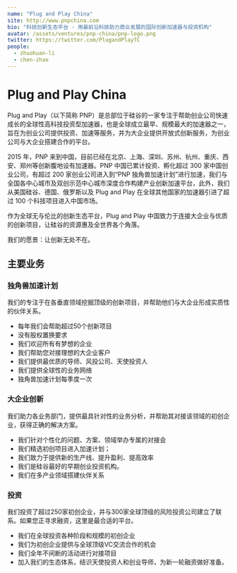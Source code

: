 ```yaml
---
name: "Plug and Play China"
site: http://www.pnpchina.com
bio: "科技创新生态平台 - 用最前沿科技助力商业发展的国际创新加速器与投资机构"
avatar: /assets/ventures/pnp-china/pnp-logo.png
twitter: https://twitter.com/PlugandPlayTC
people:
  - zhuohuan-li
  - chen-zhao
---
```


# Plug and Play China

Plug and Play（以下简称 PNP）是总部位于硅谷的一家专注于帮助创业公司快速成长的全球性高科技投资型加速器，也是全球成立最早、规模最大的加速器之一，旨在为创业公司提供投资、加速等服务，并为大企业提供开放式创新服务，为创业公司与大企业搭建合作的平台。

2015 年，PNP 来到中国，目前已经在北京、上海、深圳、苏州、杭州、重庆、西安、郑州等创新腹地设有加速器。PNP 中国已累计投资、孵化超过 300 家中国创业公司，有超过 200 家创业公司进入到“PNP 独角兽加速计划”进行加速，我们与全国各中心城市及双创示范中心城市深度合作构建产业创新加速平台，此外，我们从美国硅谷、德国、俄罗斯以及 Plug and Play 在全球其他国家的加速器引进了超过 100 个科技项目进入中国市场。

作为全球无与伦比的创新生态平台，Plug and Play 中国致力于连接大企业与优质的创新项目，让硅谷的资源惠及全世界各个角落。

我们的愿景：让创新无处不在。

## 主要业务

### 独角兽加速计划

我们的专注于在各垂直领域挖掘顶级的创新项目，并帮助他们与大企业形成实质性的伙伴关系。

- 每年我们会帮助超过50个创新项目
- 没有股权置换要求
- 我们欢迎所有有梦想的企业
- 我们帮助您对接理想的大企业客户
- 我们提供最优质的导师、风投公司、天使投资人
- 我们提供全球性的业务网络
- 独角兽加速计划每季度一次

### 大企业创新

我们助力各业务部门，提供最具针对性的业务分析，并帮助其对接该领域的初创企业，获得正确的解决方案。

- 我们针对个性化的问题、方案、领域举办专属的对接会
- 我们精选初创项目进入加速计划；
- 我们致力于提供新的生产线、提升盈利、提高效率
- 我们是硅谷最好的早期创业投资机构。
- 我们在多产业领域搭建伙伴关系

### 投资

我们投资了超过250家初创企业，并与300家全球顶级的风险投资公司建立了联系。如果您正寻求融资，这里是最合适的平台。

- 我们在全球投资各种阶段和规模的初创企业
- 我们为初创企业提供与全球顶级VC交流合作的机会
- 我们全年不间断的活动进行对接项目
- 加入我们的生态体系，结识天使投资人和创业导师，为新一轮融资做好准备。
